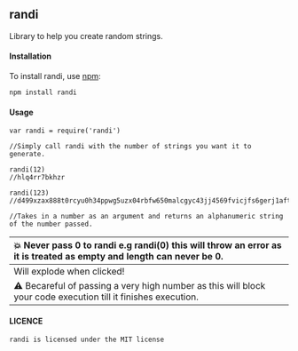 ## randi
[](https://img.shields.io/badge/-generate-orange)
Library to help you create random strings.
#### Installation

To install randi, use [npm](https://www.npmjs.com/package/randi):

    npm install randi

#### Usage
    var randi = require('randi')

    //Simply call randi with the number of strings you want it to generate.

    randi(12)
    //hlq4rr7bkhzr

    randi(123)
    //d499xzax888t0rcyu0h34ppwg5uzx04rbfw650malcgyc43jj4569fvicjfs6gerj1aft28j9r4yxffm667977pxfw7ods1km8xf616ovf90uyay2x2tu8ubz45

    //Takes in a number as an argument and returns an alphanumeric string of the number passed.

| :boom: Never pass 0 to randi e.g randi(0) this will throw an error as it is treated as empty and length can never be 0.              |
|:---------------------------|
| Will explode when clicked! |
| :warning:  Becareful of passing a very high number as this will block your code execution till it finishes execution.   |

 
 #### LICENCE
    randi is licensed under the MIT license


